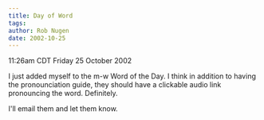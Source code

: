```yaml
---
title: Day of Word
tags: 
author: Rob Nugen
date: 2002-10-25
---
```


<p class=date>11:26am CDT Friday 25 October 2002</p>

<p>I just added myself to the m-w Word of the Day.  I think in
addition to having the pronounciation guide, they should have a
clickable audio link pronouncing the word.  Definitely.</p>

<p>I'll email them and let them know.</p>

